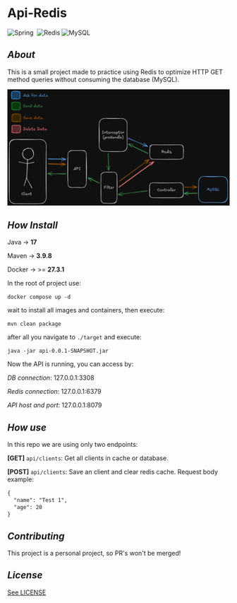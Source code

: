 # Api-Redis

![Spring](https://img.shields.io/badge/spring-%236DB33F.svg?style=for-the-badge&logo=spring&logoColor=white)&nbsp;
![Redis](https://img.shields.io/badge/redis-%23DD0031.svg?style=for-the-badge&logo=redis&logoColor=white)
![MySQL](https://img.shields.io/badge/mysql-4479A1.svg?style=for-the-badge&logo=mysql&logoColor=white)&nbsp;

## _About_

This is a small project made to practice using Redis to optimize HTTP GET method queries without consuming the database (MySQL).

![diagram](./diagrams)


## _How Install_

Java -> **17**

Maven -> **3.9.8**

Docker -> >= **27.3.1**

In the root of project use:

```
docker compose up -d
```
wait to install all images and containers, then execute:
```
mvn clean package
```
after all you navigate to `./target` and execute:
```
java -jar api-0.0.1-SNAPSHOT.jar
```

Now the API is running, you can access by:

_DB connection_:
127.0.0.1:3308

_Redis connection_:
127.0.0.1:6379

_API host and port_:
127.0.0.1:8079


## _How use_

In this repo we are using only two endpoints: 

**[GET]** `api/clients`:
Get all clients in cache or database.

**[POST]** `api/clients`:
Save an client and clear redis cache.
Request body example:
```
{
  "name": "Test 1",
  "age": 20
}
```

## _Contributing_

This project is a personal project, so PR's won't be merged!

## _License_
[See LICENSE](./LICENSE)
